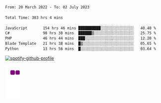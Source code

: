 <!--START_SECTION:waka-->

```txt
From: 20 March 2022 - To: 02 July 2023

Total Time: 383 hrs 4 mins

JavaScript       154 hrs 46 mins ██████████░░░░░░░░░░░░░░░   40.40 %
C#               98 hrs 38 mins  ██████▒░░░░░░░░░░░░░░░░░░   25.75 %
PHP              46 hrs 44 mins  ███░░░░░░░░░░░░░░░░░░░░░░   12.20 %
Blade Template   21 hrs 38 mins  █▒░░░░░░░░░░░░░░░░░░░░░░░   05.65 %
Python           13 hrs 56 mins  █░░░░░░░░░░░░░░░░░░░░░░░░   03.64 %
```

<!--END_SECTION:waka-->
[![spotify-github-profile](https://spotify-github-profile.vercel.app/api/view?uid=c00zprrvy9xiloa9qnco3hmng&cover_image=true&theme=novatorem&show_offline=false&background_color=121212&bar_color=53b14f&bar_color_cover=false)](https://spotify-github-profile.vercel.app/api/view?uid=c00zprrvy9xiloa9qnco3hmng&redirect=true)

![snake gif](https://github.com/hoanghip108/hoanghip108/blob/output/github-contribution-grid-snake.gif)

